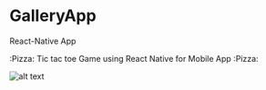 # GalleryApp
React-Native App


:Pizza: Tic tac toe Game using React Native for Mobile App :Pizza:

![alt text](TicTacToe.png)
